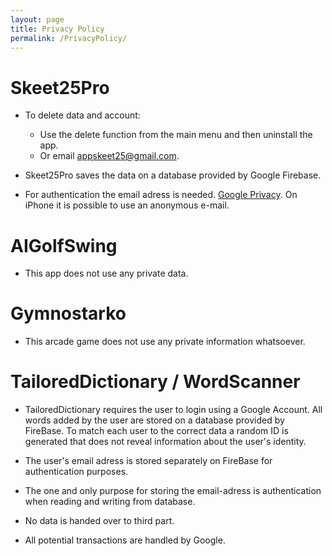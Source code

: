 ```yaml
---
layout: page
title: Privacy Policy
permalink: /PrivacyPolicy/
---
```

# Skeet25Pro
- To delete data and account:
    - Use the delete function from the main menu and then uninstall the app.
    - Or email appskeet25@gmail.com.

- Skeet25Pro saves the data on a database provided by Google Firebase.

- For authentication the email adress is needed. [Google Privacy](https://policies.google.com/privacy?gl=SE&hl=en). On iPhone it is possible to use an anonymous e-mail.

# AIGolfSwing 
- This app does not use any private data.

# Gymnostarko 
- This arcade game does not use any private information whatsoever.

# TailoredDictionary / WordScanner

- TailoredDictionary requires the user to login using a Google Account. All words added by the user are stored on a database provided by FireBase. To match each user to the correct data a random ID is generated that does not reveal information about the user's identity.

- The user's email adress is stored separately on FireBase for authentication purposes. 

- The one and only purpose for storing the email-adress is authentication when reading and writing from database.

- No data is handed over to third part.

- All potential transactions are handled by Google.

